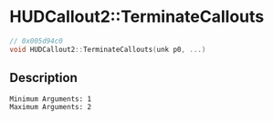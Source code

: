 # HUDCallout2::TerminateCallouts
```c
// 0x005d94c0
void HUDCallout2::TerminateCallouts(unk p0, ...)
```
## Description
```
Minimum Arguments: 1
Maximum Arguments: 2
```
